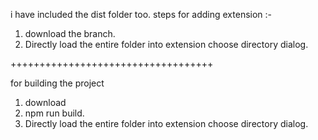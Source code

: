 i have included the dist folder too.
steps for adding extension :- 
1) download the branch.
2) Directly load the entire folder into extension choose directory dialog.

+++++++++++++++++++++++++++++++++++ 


for building the project 
1) download
2) npm run build.
3) Directly load the entire folder into extension choose directory dialog.
